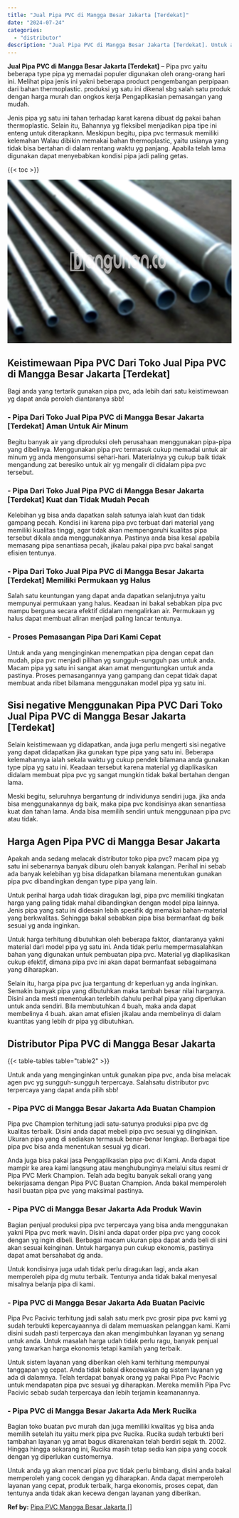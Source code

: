 ```yaml
---
title: "Jual Pipa PVC di Mangga Besar Jakarta [Terdekat]"
date: "2024-07-24"
categories: 
  - "distributor"
description: "Jual Pipa PVC di Mangga Besar Jakarta [Terdekat]. Untuk anda yg akan mencari pipa pvc tidak perlu bimbang, disini anda bakal memperoleh yang cocok dengan yg..."
---
```


**Jual Pipa PVC di Mangga Besar Jakarta \[Terdekat\]** – Pipa pvc yaitu beberapa type pipa yg memadai populer digunakan oleh orang-orang hari ini. Melihat pipa jenis ini yakni beberapa product pengembangan perpipaan dari bahan thermoplastic. produksi yg satu ini dikenal sbg salah satu produk dengan harga murah dan ongkos kerja Pengaplikasian pemasangan yang mudah.

Jenis pipa yg satu ini tahan terhadap karat karena dibuat dg pakai bahan thermoplastic. Selain itu, Bahannya yg fleksibel menjadikan pipa tipe ini enteng untuk diterapkann. Meskipun begitu, pipa pvc termasuk memiliki kelemahan Walau dibikin memakai bahan thermoplastic, yaitu usianya yang tidak bisa bertahan di dalam rentang waktu yg panjang. Apabila telah lama digunakan dapat menyebabkan kondisi pipa jadi paling getas.

{{< toc >}}

![Jual Pipa PVC di Mangga Besar Jakarta [Terdekat]](/images/jaul-pipa-pvc-21.png)

## Keistimewaan Pipa PVC Dari Toko Jual Pipa PVC di Mangga Besar Jakarta \[Terdekat\]

Bagi anda yang tertarik gunakan pipa pvc, ada lebih dari satu keistimewaan yg dapat anda peroleh diantaranya sbb!

### \- Pipa Dari Toko Jual Pipa PVC di Mangga Besar Jakarta \[Terdekat\] Aman Untuk Air Minum

Begitu banyak air yang diproduksi oleh perusahaan menggunakan pipa-pipa yang dibelinya. Menggunakan pipa pvc termasuk cukup memadai untuk air minum yg anda mengonsumsi sehari-hari. Materialnya yg cukup baik tidak mengandung zat beresiko untuk air yg mengalir di didalam pipa pvc tersebut.

### \- Pipa Dari Toko Jual Pipa PVC di Mangga Besar Jakarta \[Terdekat\] Kuat dan Tidak Mudah Pecah

Kelebihan yg bisa anda dapatkan salah satunya ialah kuat dan tidak gampang pecah. Kondisi ini karena pipa pvc terbuat dari material yang memiliki kualitas tinggi, agar tidak akan mempengaruhi kualitas pipa tersebut dikala anda menggunakannya. Pastinya anda bisa kesal apabila memasang pipa senantiasa pecah, jikalau pakai pipa pvc bakal sangat efisien tentunya.

### \- Pipa Dari Toko Jual Pipa PVC di Mangga Besar Jakarta \[Terdekat\] Memiliki Permukaan yg Halus

Salah satu keuntungan yang dapat anda dapatkan selanjutnya yaitu mempunyai permukaan yang halus. Keadaan ini bakal sebabkan pipa pvc mampu berguna secara efektif didalam mengalirkan air. Permukaan yg halus dapat membuat aliran menjadi paling lancar tentunya.

### \- Proses Pemasangan Pipa Dari Kami Cepat

Untuk anda yang menginginkan menempatkan pipa dengan cepat dan mudah, pipa pvc menjadi pilihan yg sungguh-sungguh pas untuk anda. Macam pipa yg satu ini sangat akan amat menguntungkan untuk anda pastinya. Proses pemasangannya yang gampang dan cepat tidak dapat membuat anda ribet bilamana menggunakan model pipa yg satu ini.

## Sisi negative Menggunakan Pipa PVC Dari Toko Jual Pipa PVC di Mangga Besar Jakarta \[Terdekat\]

Selain keistimewaan yg didapatkan, anda juga perlu mengerti sisi negative yang dapat didapatkan jika gunakan type pipa yang satu ini. Beberapa kelemahannya ialah sekala waktu yg cukup pendek bilamana anda gunakan type pipa yg satu ini. Keadaan tersebut karena material yg diaplikasikan didalam membuat pipa pvc yg sangat mungkin tidak bakal bertahan dengan lama.

Meski begitu, seluruhnya bergantung dr individunya sendiri juga. jika anda bisa menggunakannya dg baik, maka pipa pvc kondisinya akan senantiasa kuat dan tahan lama. Anda bisa memilih sendiri untuk menggunaan pipa pvc atau tidak.

## Harga Agen Pipa PVC di Mangga Besar Jakarta

Apakah anda sedang melacak distributor toko pipa pvc? macam pipa yg satu ini sebenarnya banyak diburu oleh banyak kalangan. Perihal ini sebab ada banyak kelebihan yg bisa didapatkan bilamana menentukan gunakan pipa pvc dibandingkan dengan type pipa yang lain.

Untuk perihal harga udah tidak diragukan lagi, pipa pvc memiliki tingkatan harga yang paling tidak mahal dibandingkan dengan model pipa lainnya. Jenis pipa yang satu ini didesain lebih spesifik dg memakai bahan-material yang berkwalitas. Sehingga bakal sebabkan pipa bisa bermanfaat dg baik sesuai yg anda inginkan.

Untuk harga terhitung dibutuhkan oleh beberapa faktor, diantaranya yakni material dari model pipa yg satu ini. Anda tidak perlu mempermasalahkan bahan yang digunakan untuk pembuatan pipa pvc. Material yg diaplikasikan cukup efektif, dimana pipa pvc ini akan dapat bermanfaat sebagaimana yang diharapkan.

Selain itu, harga pipa pvc jua tergantung dr keperluan yg anda inginkan. Semakin banyak pipa yang dibutuhkan maka tambah besar nilai harganya. Disini anda mesti menentukan terlebih dahulu perihal pipa yang diperlukan untuk anda sendiri. Bila membutuhkan 4 buah, maka anda dapat membelinya 4 buah. akan amat efisien jikalau anda membelinya di dalam kuantitas yang lebih dr pipa yg dibutuhkan.

## Distributor Pipa PVC di Mangga Besar Jakarta

{{< table-tables table="table2" >}}

Untuk anda yang menginginkan untuk gunakan pipa pvc, anda bisa melacak agen pvc yg sungguh-sungguh terpercaya. Salahsatu distributor pvc terpercaya yang dapat anda pilih sbb!

### \- Pipa PVC di Mangga Besar Jakarta Ada Buatan Champion

Pipa pvc Champion terhitung jadi satu-satunya produksi pipa pvc dg kualitas terbaik. Disini anda dapat mebeli pipa pvc sesuai yg diinginkan. Ukuran pipa yang di sediakan termasuk benar-benar lengkap. Berbagai tipe pipa pvc bisa anda menentukan sesuai yg dicari.

Anda juga bisa pakai jasa Pengaplikasian pipa pvc di Kami. Anda dapat mampir ke area kami langsung atau menghubunginya melalui situs resmi dr Pipa PVC Merk Champion. Telah ada begitu banyak sekali orang yang bekerjasama dengan Pipa PVC Buatan Champion. Anda bakal memperoleh hasil buatan pipa pvc yang maksimal pastinya.

### \- Pipa PVC di Mangga Besar Jakarta Ada Produk Wavin

Bagian penjual produksi pipa pvc terpercaya yang bisa anda menggunakan yakni Pipa pvc merk wavin. Disini anda dapat order pipa pvc yang cocok dengan yg ingin dibeli. Berbagai macam ukuran pipa dapat anda beli di sini akan sesuai keinginan. Untuk harganya pun cukup ekonomis, pastinya dapat amat bersahabat dg anda.

Untuk kondisinya juga udah tidak perlu diragukan lagi, anda akan memperoleh pipa dg mutu terbaik. Tentunya anda tidak bakal menyesal misalnya belanja pipa di kami.

### \- Pipa PVC di Mangga Besar Jakarta Ada Buatan Pacivic

Pipa Pvc Pacivic terhitung jadi salah satu merk pvc grosir pipa pvc kami yg sudah terbukti kepercayaannya di dalam memuaskan pelanggan kami. Kami disini sudah pasti terpercaya dan akan mengimbuhkan layanan yg senang untuk anda. Untuk masalah harga udah tidak perlu ragu, banyak penjual yang tawarkan harga ekonomis tetapi kamilah yang terbaik.

Untuk sistem layanan yang diberikan oleh kami terhitung mempunyai tanggapan yg cepat. Anda tidak bakal dikecewakan dg sistem layanan yg ada di dalamnya. Telah terdapat banyak orang yg pakai Pipa Pvc Pacivic untuk mendapatan pipa pvc sesuai yg diharapkan. Mereka memilih Pipa Pvc Pacivic sebab sudah terpercaya dan lebih terjamin keamanannya.

### \- Pipa PVC di Mangga Besar Jakarta Ada Merk Rucika

Bagian toko buatan pvc murah dan juga memiliki kwalitas yg bisa anda memilih setelah itu yaitu merk pipa pvc Rucika. Rucika sudah terbukti beri tambahan layanan yg amat bagus dikarenakan telah berdiri sejak th. 2002. Hingga hingga sekarang ini, Rucika masih tetap sedia kan pipa yang cocok dengan yg diperlukan customernya.

Untuk anda yg akan mencari pipa pvc tidak perlu bimbang, disini anda bakal memperoleh yang cocok dengan yg diharapkan. Anda dapat memperoleh layanan yang cepat, produk terbaik, harga ekonomis, proses cepat, dan tentunya anda tidak akan kecewa dengan layanan yang diberikan.

**Ref by:** [Pipa PVC Mangga Besar Jakarta []](https://id.wikipedia.org/wiki/Pipa)

